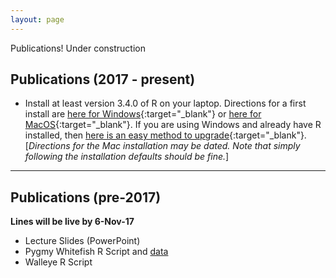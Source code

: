 ```yaml
---
layout: page
---
```


Publications!
Under construction

## Publications (2017 - present)
* Install at least version 3.4.0 of R on your laptop. Directions for a first install are [here for Windows](http://derekogle.com/IFAR/supplements/installations/InstallRWin.html){:target="_blank"} or [here for MacOS](http://derekogle.com/IFAR/supplements/installations/InstallRMac.html){:target="_blank"}. If you are using Windows and already have R installed, then [here is an easy method to upgrade](http://www.r-statistics.com/2015/06/a-step-by-step-screenshots-tutorial-for-upgrading-r-on-windows/){:target="_blank"}. [*Directions for the Mac installation may be dated. Note that simply following the installation defaults should be fine.*]

----

## Publications (pre-2017)
**Lines will be live by 6-Nov-17**
* Lecture Slides (PowerPoint)[](Slides.pptx)
* Pygmy Whitefish R Script[](PWF2016_Student.R) and [data](PWF2016.csv)
* Walleye R Script[](WAERecruitment_Student.R)
